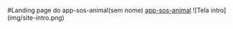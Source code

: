 #Landing page do app-sos-animal(sem nome)
[app-sos-animal](https://github.com/gustavoquinalha/app-sos-animais)
![Tela intro] (img/site-intro.png)
